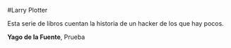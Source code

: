 #Larry Plotter

Esta serie de libros cuentan la historia de un hacker de los que hay pocos.

**Yago de la Fuente**, Prueba
